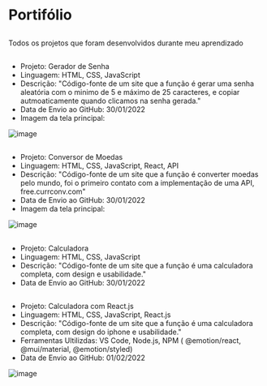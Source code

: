 # Portifólio

##
Todos os projetos que foram desenvolvidos durante meu aprendizado
##
- Projeto: Gerador de Senha
- Linguagem: HTML, CSS, JavaScript
- Descrição: "Código-fonte de um site que a função é gerar uma senha aleatória com o minimo de 5 e máximo de 25 caracteres, e copiar autmoaticamente quando clicamos na senha gerada."
- Data de Envio ao GitHub: 30/01/2022
- Imagem da tela principal:
 
 ![image](https://user-images.githubusercontent.com/15204919/151716530-9f7483f4-b89d-427a-971d-dd4270e302e8.png)
 
##
- Projeto: Conversor de Moedas
- Linguagem: HTML, CSS, JavaScript, React, API
- Descrição: "Código-fonte de um site que a função é converter moedas pelo mundo, foi o primeiro contato com a implementação de uma API, free.currconv.com"
- Data de Envio ao GitHub: 30/01/2022
- Imagem da tela principal:

![image](https://user-images.githubusercontent.com/15204919/151716717-8a10c44f-424e-4811-b4b4-3d0d95739508.png)

##
- Projeto: Calculadora
- Linguagem: HTML, CSS, JavaScript
- Descrição: "Código-fonte de um site que a função é uma calculadora completa, com design e usabilidade."
- Data de Envio ao GitHub: 30/01/2022

##
- Projeto: Calculadora com React.js
- Linguagem: HTML, CSS, JavaScript, React.js
- Descrição: "Código-fonte de um site que a função é uma calculadora completa, com design do iphone e usabilidade."
- Ferramentas Ultilizdas: VS Code, Node.js, NPM ( @emotion/react, @mui/material, @emotion/styled)
- Data de Envio ao GitHub: 01/02/2022

![image](https://user-images.githubusercontent.com/15204919/152021675-cdecf997-6e3d-4ffd-96b4-3ea6278f97db.png)
